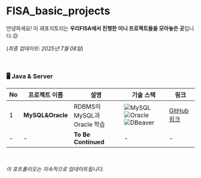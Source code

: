 # FISA_basic_projects
안녕하세요!
이 레포지토리는 **우리FISA에서 진행한 미니 프로젝트들을 모아놓은 곳**입니다.😊
  
(_최종 업데이트: 2025년 7월 08일_)

<!-- ![기초 프로젝트 타임라인]() -->

<br>

### 🖥️ Java & Server

| No  | 프로젝트 이름    | 설명            | 기술 스택                     | 링크     |
| --- | ---------------- | --------------- | ------------------------------ | -------- |
| 1   | **MySQL&Oracle** | RDBMS의 MySQL과 Oracle 학습 | ![MySQL](https://img.shields.io/badge/MySQL-4479A1?style=for-the-badge&logo=mysql&logoColor=white) ![Oracle](https://img.shields.io/badge/Oracle-4AC0DA?style=for-the-badge&logo=oracle&logoColor=white) ![DBeaver](https://img.shields.io/badge/DBeaver-4A9ADA?style=for-the-badge&logo=dbeaver&logoColor=white)| [GitHub 링크](https://github.com/LeeJoEun-01/FISA_basic_projects/blob/main/RDBMS-SQL/readme.md) |
| - | - | **To Be Continued** | - | - |

<br>

_이 포트폴리오는 지속적으로 업데이트됩니다._
